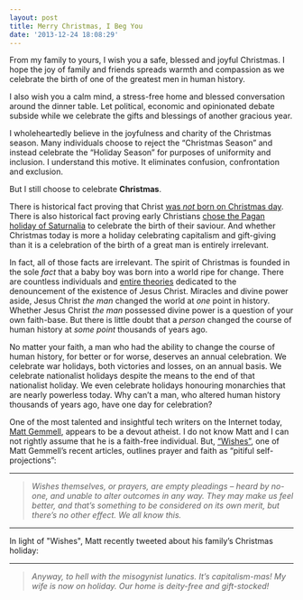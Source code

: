```yaml
---
layout: post
title: Merry Christmas, I Beg You
date: '2013-12-24 18:08:29'
---
```


<p>From my family to yours, I wish you a safe, blessed and joyful Christmas. I hope the joy of family and friends spreads warmth and compassion as we celebrate the birth of one of the greatest men in human history.</p>

<p>I also wish you a calm mind, a stress-free home and blessed conversation around the dinner table. Let political, economic and opinionated debate subside while we celebrate the gifts and blessings of another gracious year.</p>

<p>I wholeheartedly believe in the joyfulness and charity of the Christmas season. Many individuals choose to reject the “Christmas Season” and instead celebrate the “Holiday Season” for purposes of uniformity and inclusion. I understand this motive. It eliminates confusion, confrontation and exclusion. </p>

<p>But I still choose to celebrate <strong>Christmas</strong>. </p>

<p>There is historical fact proving that Christ <a href="http://www.ucg.org/bible-faq/when-was-jesus-christ-born-was-jesus-born-december-25-christmas-day">was <em>not</em> born on Christmas day</a>. There is also historical fact proving early Christians <a href="http://www.simpletoremember.com/vitals/Christmas_TheRealStory.htm">chose the Pagan holiday of Saturnalia</a> to celebrate the birth of their saviour. And whether Christmas today is more a holiday celebrating capitalism and gift-giving than it is a celebration of the birth of a great man is entirely irrelevant. </p>

<p>In fact, all of those facts are irrelevant. The spirit of Christmas is founded in the sole <em>fact</em> that a baby boy was born into a world ripe for change. There are countless individuals and <a href="http://en.wikipedia.org/wiki/Historicity_of_Jesus">entire theories</a> dedicated to the denouncement of the existence of Jesus Christ. Miracles and divine power aside, Jesus Christ <em>the man</em> changed the world at <em>one</em> point in history. Whether Jesus Christ <em>the man</em> possessed divine power is a question of your own faith-base. But there is little doubt that a <em>person</em> changed the course of human history at <em>some point</em> thousands of years ago.  </p>

<p>No matter your faith, a man who had the ability to change the course of human history, for better or for worse, deserves an annual celebration. We celebrate war holidays, both victories and losses, on an annual basis. We celebrate nationalist holidays despite the means to the end of that nationalist holiday. We even celebrate holidays honouring monarchies that are nearly powerless today. Why can’t a man, who altered human history thousands of years ago, have one day for celebration?</p>

<p>One of the most talented and insightful tech writers on the Internet today, <a href="http://mattgemmell.com">Matt Gemmell</a>, appears to be a devout atheist. I do not know Matt and I can not rightly assume that he is a faith-free individual. But, <a href="http://mattgemmell.com/wishes/">“Wishes”</a>, one of Matt Gemmell’s recent articles, outlines prayer and faith as “pitiful self-projections”:</p>

<hr />

<blockquote>
  <p><em>Wishes themselves, or prayers, are empty pleadings – heard by no-one, and unable to alter outcomes in any way. They may make us feel better, and that’s something to be considered on its own merit, but there’s no other effect. We all know this.</em></p>
</blockquote>

<hr />

<p>In light of "Wishes", Matt recently tweeted about his family’s Christmas holiday:</p>

<hr />

<blockquote>
  <p><em>Anyway, to hell with the misogynist lunatics. It’s capitalism-mas! My wife is now on holiday. Our home is deity-free and gift-stocked!